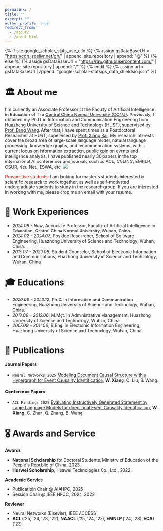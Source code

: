 ```yaml
---
permalink: /
title: ""
excerpt: ""
author_profile: true
redirect_from: 
  - /about/
  - /about.html
---
```


{% if site.google_scholar_stats_use_cdn %}
{% assign gsDataBaseUrl = "https://cdn.jsdelivr.net/gh/" | append: site.repository | append: "@" %}
{% else %}
{% assign gsDataBaseUrl = "https://raw.githubusercontent.com/" | append: site.repository | append: "/" %}
{% endif %}
{% assign url = gsDataBaseUrl | append: "google-scholar-stats/gs_data_shieldsio.json" %}


<span class='anchor' id='about-me'></span>
# 🏛️ About me
I'm currently an Associate Professor at the Faculty of Artificial Intelligence in Education of The [Central China Normal University (CCNU)](https://www.ccnu.edu.cn/). Previously, I obtained my Ph.D. in Information and Communication Engineering from [Huazhong University of Science and Technology (HUST)](https://www.hust.edu.cn), supervised by [Prof. Bang Wang](https://eic.hust.edu.cn/teacher/wangbang/index.htm). After that, I have spent times as a Postdoctoral Researcher at HUST, supervised by [Prof. Xiang Bai](http://faculty.hust.edu.cn/baixiang/zh_CN/more/1412472/jsjjgd/index.htm). My research interests cover the broad area of large-scale language model, natural language processing, knowledge graphs, and recommendation systems, with a current focus on information extraction, public opinion events and intelligence analysis. I have published nearly 30 papers in the top international AI conferences and journals such as ACL, COLING, EMNLP, CSUR, Neu.Net., ESWA, etc. <a href="https://scholar.google.com/citations?user=YrcnOxYAAAAJ"><img src="https://img.shields.io/endpoint?logo=Google%20Scholar&url=https%3A%2F%2Fcdn.jsdelivr.net%2Fgh%2FJason-Xiang5231%2FJason-Xiang5231.github.io@google-scholar-stats%2Fgs_data_shieldsio.json&labelColor=f6f6f6&color=9cf&style=flat&label=citations"></a>

<span style="color: red;">Prospective students:</span> I am looking for master's students interested in scientific research to work together, as well as self-motivated undergraduate students to study in the research group. If you are interested in working with me, please drop me an email with your resume.

# 💼 Work Experiences
- *2024.08 - Now*, Accociate Professor, Faculty of Artificial Intelligence in Education, Central China Normal University, Wuhan, China.
- *2024.02 - 2024.07*, Postdoc Researcher, School of Software Engineering, Huazhong University of Science and Technology, Wuhan, China.
- *2015.07 - 2020.08*, Student Counselor, School of Electronic Information and Communications, Huazhong University of Science and Technology, Wuhan, China.

# 🎓 Educations
- *2020.09 - 2023.12*, Ph.D. in Information and Communication Engineering, Huazhong University of Science and Technology, Wuhan, China.
- *2013.09 - 2015.06*, M.Mgt. in Administrative Management, Huazhong University of Science and Technology, Wuhan, China.
- *2007.09 - 2011.06*, B.Eng. in Electronic Information Engineering, Huazhong University of Science and Technology, Wuhan, China.

# 📝 Publications 
#### Journal Papers
- ``Neural Networks 2025`` [Modeling Document Causal Structure with a Hypergraph for Event Causality Identification](https://Jason-Xiang5231.github.io), **W. Xiang**, C. Liu, B. Wang.

#### Conference Papers
- ``ACL-Findings 2025`` [Evaluating Instructively Generated Statement by Large Language Models for directional Event Causality Identification](https://Jason-Xiang5231.github.io), **W. Xiang**, C. Zhan, Q. Zhang, B. Wang.

<span class='anchor' id='awards-and-service'></span>
# 🎖️ Awards and Service

**Awards**
- **National Scholarship** for Doctoral Students, Ministry of Education of the People's Republic of China, 2023. 
- **Huawei Scholarship**, Huawei Technologies Co., Ltd., 2022. 

**Academic Service**
- Publicatioin Chair @ AIAHPC, 2025
- Session Chair  @ IEEE HPCC, 2024, 2022

**Reviewer**
- Neural Networks (Elsevier), IEEE ACCESS
- **ACL** ('25, '24, '23, '22), **NAACL** ('25, '24, '23), **EMNLP** ('24, '23), **ECAI** ('23)

